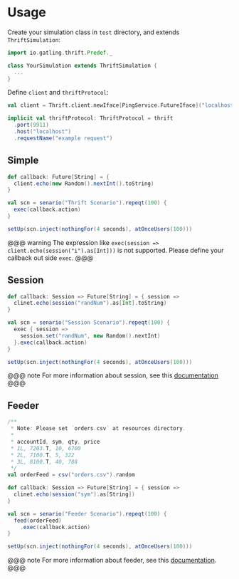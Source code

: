 # Usage

Create your simulation class in `test` directory, and extends `ThriftSimulation`:

```scala
import io.gatling.thrift.Predef._

class YourSimulation extends ThriftSimulation {
  ...
}
```

Define `client` and `thriftProtocol`:

``` scala
val client = Thrift.client.newIface[PingService.FutureIface]("localhost:9911")

implicit val thriftProtocol: ThriftProtocol = thrift
  .port(9911)
  .host("localhost")
  .requestName("example request")
```

## Simple

```scala
def callback: Future[String] = {
  client.echo(new Random().nextInt().toString)
}

val scn = senario("Thrift Scenario").repeqt(100) {
  exec(callback.action)
}

setUp(scn.inject(nothingFor(4 seconds), atOnceUsers(100)))
```

@@@ warning
The expression like `exec(session => client.echo(session("i").as[Int]))` is not supported. Please define your callback out side `exec`.
@@@

## Session

```scala
def callback: Session => Future[String] = { session =>
  clinet.echo(session("randNum").as[Int].toString)
}

val scn = senario("Session Scenario").repeqt(100) {
  exec { session =>
    session.set("randNum", new Random().nextInt)
  }.exec(callback.action)
}

setUp(scn.inject(nothingFor(4 seconds), atOnceUsers(100)))
```

@@@ note
For more information about session, see this [documentation](https://gatling.io/docs/2.3/session/session_api/)
@@@

## Feeder

```scala
/**
 * Note: Please set `orders.csv` at resources directory.
 *
 * accountId, sym, qty, price
 * 1L, 7203.T, 10, 6700
 * 2L, 7100.T, 5, 322
 * 3L, 8100.T, 40, 788
 */
val orderFeed = csv("orders.csv").random

def callback: Session => Future[String] = { session =>
  clinet.echo(session("sym").as[String])
}

val scn = senario("Feeder Scenario").repeqt(100) {
  feed(orderFeed)
    .exec(callback.action)
}

setUp(scn.inject(nothingFor(4 seconds), atOnceUsers(100)))
```

@@@ note
For more information about feeder, see this [documentation](https://gatling.io/docs/2.3/session/feeder/).
@@@
